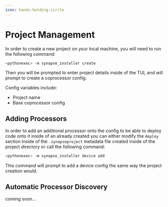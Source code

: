 ```yaml
---
icon: hands-holding-circle
---
```


# Project Management

In order to create a new project on your local machine, you will need to run the following command:

```bash
<pythonexec> -m synapse_installer create
```

Then you will be prompted to enter project details inside of the TUI, and will prompt to create a coprocessor config.

Config variables include:

* Project name
* Base coprocessor config

## Adding Processors

In order to add an additional processor onto the config to be able to deploy code onto it inside of an already created you can either modify the `deploy` section inside of the `.synapseproject` metadata file created inside of the project directory or call the following command:

```bash
<pythonexec> -m synapse_installer device add
```

This command will prompt to add a device config the same way the project creation would.

## Automatic Processor Discovery

coming soon...
